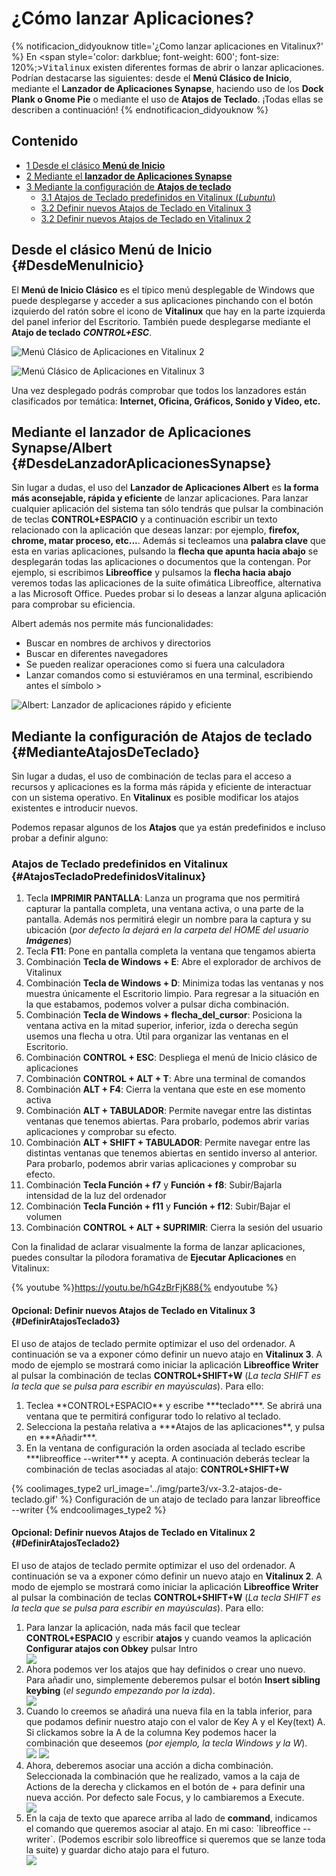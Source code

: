 # ¿Cómo lanzar Aplicaciones?

{% notificacion_didyouknow title='¿Como lanzar aplicaciones en Vitalinux?' %}
En <span style='color: darkblue; font-weight: 600'; font-size: 120%;><tt>Vitalinux</tt></span> existen diferentes formas de abrir o lanzar aplicaciones.  Podrían destacarse las siguientes: desde el <b>Menú Clásico de Inicio</b>, mediante el <b>Lanzador de Aplicaciones Synapse</b>, haciendo uso de los <b>Dock Plank o Gnome Pie</b> o mediante el uso de <b>Atajos de Teclado</b>.  ¡Todas ellas se describen a continuación!
{% endnotificacion_didyouknow %}

## Contenido

- [1 Desde el clásico **Menú de Inicio**](#DesdeMenuInicio)
- [2 Mediante el **lanzador de Aplicaciones Synapse**](#DesdeLanzadorAplicacionesSynapse)
- [3 Mediante la configuración de **Atajos de teclado**](#MedianteAtajosDeTeclado)
    - [3.1 Atajos de Teclado predefinidos en Vitalinux (*Lubuntu*)](#AtajosTecladoPredefinidosVitalinux)
    - [3.2 Definir nuevos Atajos de Teclado en Vitalinux 3](#DefinirAtajosTeclado3)
    - [3.2 Definir nuevos Atajos de Teclado en Vitalinux 2](#DefinirAtajosTeclado2)



## Desde el clásico **Menú de Inicio** {#DesdeMenuInicio}

El **Menú de Inicio Clásico**  es el típico menú desplegable de Windows que puede desplegarse y acceder a sus aplicaciones pinchando con el botón izquierdo del ratón sobre el icono de **Vitalinux** que hay en la parte izquierda del panel inferior del Escritorio.  También puede desplegarse mediante el **Atajo de teclado** ***CONTROL+ESC***.

![Menú Clásico de Aplicaciones en Vitalinux 2](../img/Lanzar-aplicaciones-menu-clasico.png)

![Menú Clásico de Aplicaciones en Vitalinux 3](../img/parte3/vx-3.2-menu_clasico_aplicaciones.gif)

Una vez desplegado podrás comprobar que todos los lanzadores están clasificados por temática: **Internet, Oficina, Gráficos, Sonido y Video, etc.**

## Mediante el **lanzador de Aplicaciones Synapse/Albert** {#DesdeLanzadorAplicacionesSynapse}

Sin lugar a dudas, el uso del **Lanzador de Aplicaciones Albert** es **la forma más aconsejable, rápida y eficiente** de lanzar aplicaciones. Para lanzar cualquier aplicación del sistema tan sólo tendrás que pulsar la combinación de teclas **CONTROL+ESPACIO** y a continuación escribir un texto relacionado con la aplicación que deseas lanzar: por ejemplo, **firefox, chrome, matar proceso, etc...**.  Además si tecleamos una **palabra clave** que esta en varias aplicaciones, pulsando la **flecha que apunta hacia abajo** se desplegarán todas las aplicaciones o documentos que la contengan.  Por ejemplo, si escribimos **Libreoffice** y pulsamos la **flecha hacia abajo** veremos todas las aplicaciones de la suite ofimática Libreoffice, alternativa a las Microsoft Office. Puedes probar si lo deseas a lanzar alguna aplicación para comprobar su eficiencia.

Albert además nos permite más funcionalidades:

* Buscar en nombres de archivos y directorios
* Buscar en diferentes navegadores
* Se pueden realizar operaciones como si fuera una calculadora
* Lanzar comandos como si estuviéramos en una terminal, escribiendo antes el símbolo >

![Albert: Lanzador de aplicaciones rápido y eficiente](../img/Lanzar-aplicaciones-albert.png)

## Mediante la configuración de **Atajos de teclado** {#MedianteAtajosDeTeclado}

Sin lugar a dudas, el uso de combinación de teclas para el acceso a recursos y aplicaciones es la forma más rápida y eficiente de interactuar con un sistema operativo.  En **Vitalinux** es posible modificar los atajos existentes e introducir nuevos.

Podemos repasar algunos de los **Atajos** que ya están predefinidos e incluso probar a definir alguno:

### Atajos de Teclado predefinidos en Vitalinux {#AtajosTecladoPredefinidosVitalinux}
1.  Tecla **IMPRIMIR PANTALLA**: Lanza un programa que nos permitirá capturar la pantalla completa, una ventana activa, o una parte de la pantalla.  Además nos permitirá elegir un nombre para la captura y su ubicación (*por defecto la dejará en la carpeta del HOME del usuario **Imágenes***)
1.  Tecla **F11**: Pone en pantalla completa la ventana que tengamos abierta
1.  Combinación **Tecla de Windows + E**: Abre el explorador de archivos de Vitalinux
1.  Combinación **Tecla de Windows + D**: Minimiza todas las ventanas y nos muestra únicamente el Escritorio limpio.  Para regresar a la situación en la que estabamos, podemos volver a pulsar dicha combinación.
1.  Combinación **Tecla de Windows + flecha_del_cursor**: Posiciona la ventana activa en la mitad superior, inferior, izda o derecha según usemos una flecha u otra. Útil para organizar las ventanas en el Escritorio.
1.  Combinación **CONTROL + ESC**: Despliega el menú de Inicio clásico de aplicaciones
1.  Combinación **CONTROL + ALT + T**: Abre una terminal de comandos
1.  Combinación **ALT + F4**: Cierra la ventana que este en ese momento activa
1.  Combinación **ALT + TABULADOR**: Permite navegar entre las distintas ventanas que tenemos abiertas.  Para probarlo, podemos abrir varias aplicaciones y comprobar su efecto.
1.  Combinación **ALT + SHIFT + TABULADOR**: Permite navegar entre las distintas ventanas que tenemos abiertas en sentido inverso al anterior.  Para probarlo, podemos abrir varias aplicaciones y comprobar su efecto.
1.  Combinación **Tecla Función + f7** y **Función + f8**: Subir/Bajarla intensidad de la luz del ordenador
1.  Combinación **Tecla Función + f11** y **Función + f12**: Subir/Bajar el volumen
1.  Combinación **CONTROL + ALT + SUPRIMIR**: Cierra la sesión del usuario


Con la finalidad de aclarar visualmente la forma de lanzar aplicaciones, puedes consultar la pílodora foramativa de **Ejecutar Aplicaciones** en Vitalinux:

{% youtube %}https://youtu.be/hG4zBrFjK88{% endyoutube %}

#### Opcional: Definir nuevos Atajos de Teclado en Vitalinux 3 {#DefinirAtajosTeclado3}

El uso de atajos de teclado permite optimizar el uso del ordenador. A continuación se va a exponer cómo definir un nuevo atajo en <b>Vitalinux 3</b>.  A modo de ejemplo se mostrará como iniciar la aplicación <b>Libreoffice Writer</b> al pulsar la combinación de teclas <b>CONTROL+SHIFT+W</b> (<i>La tecla SHIFT es la tecla que se pulsa para escribir en mayúsculas</i>). Para ello:

<ol>
<li>
Teclea **CONTROL+ESPACIO** y escribe ***teclado***.  Se abrirá una ventana que te permitirá configurar todo lo relativo al teclado. 
</li>
<li>
Selecciona la pestaña relativa a ***Atajos de las aplicaciones**, y pulsa en ***Añadir***.
</li>
<li>
En la ventana de configuración la orden asociada al teclado escribe ***libreoffice --writer*** y acepta. A continuación deberás teclear la combinación de teclas asociadas al atajo: <b>CONTROL+SHIFT+W</b>
</li>
</ol>

{% coolimages_type2 url_image='../img/parte3/vx-3.2-atajos-de-teclado.gif' %}
Configuración de un atajo de teclado para lanzar libreoffice --writer
{% endcoolimages_type2 %}

#### Opcional: Definir nuevos Atajos de Teclado en Vitalinux 2 {#DefinirAtajosTeclado2}

El uso de atajos de teclado permite optimizar el uso del ordenador. A continuación se va a exponer cómo definir un nuevo atajo en <b>Vitalinux 2</b>.  A modo de ejemplo se mostrará como iniciar la aplicación <b>Libreoffice Writer</b> al pulsar la combinación de teclas <b>CONTROL+SHIFT+W</b> (<i>La tecla SHIFT es la tecla que se pulsa para escribir en mayúsculas</i>). Para ello: 

<ol>
<li> Para lanzar la aplicación, nada más facil que teclear <b>CONTROL+ESPACIO</b> y escribir <b>atajos</b> y cuando veamos la aplicación <b>Configurar atajos con Obkey</b> pulsar Intro</li>

<img src="../img/Atajo-1.png">

<li> Ahora podemos ver los atajos que hay definidos o crear uno nuevo. Para añadir uno, simplemente deberemos pulsar el botón <b>Insert sibling keybing</b> (<i>el segundo empezando por la izda</i>).</li>

<img src="../img/Atajo-2.png">

<li> Cuando lo creemos se añadirá una nueva fila en la tabla inferior, para que podamos definir nuestro atajo con el valor de Key A y el Key(text) A. Si clickamos sobre la A de la columna Key podemos hacer la combinación que deseemos (<i>por ejemplo, la tecla Windows y la W</i>).</li>

<img src="../img/Atajo-3.png">

<img src="../img/Atajo-6.png">

<li> Ahora, deberemos asociar una acción a dicha combinación. Seleccionada la combinación que he realizado, vamos a la caja de Actions de la derecha y clickamos en el botón de + para definir una nueva acción. Por defecto sale Focus, y lo cambiaremos a Execute.</li>


<img src="../img/Atajo-4.png">

<li>En la caja de texto que aparece arriba al lado de <b>command</b>, indicamos el comando que queremos asociar al atajo. En mi caso: `libreoffice --writer`. (Podemos escribir solo libreoffice si queremos que se lanze toda la suite) y guardar dicho atajo para el futuro.</li>

<img src="../img/Atajo-5.png">

</ol>
